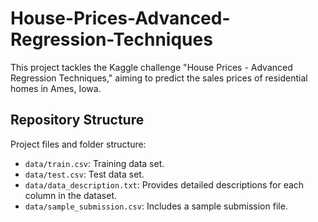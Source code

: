 # House-Prices-Advanced-Regression-Techniques
This project tackles the Kaggle challenge "House Prices - Advanced Regression Techniques," aiming to predict the sales prices of residential homes in Ames, Iowa. 

## Repository Structure

Project files and folder structure:

- `data/train.csv`: Training data set.
- `data/test.csv`: Test data set.
- `data/data_description.txt`: Provides detailed descriptions for each column in the dataset.
- `data/sample_submission.csv`: Includes a sample submission file.
